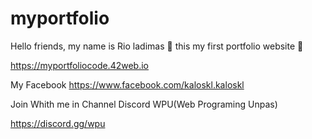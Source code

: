 # myportfolio

Hello friends, my name is Rio ladimas 👋
this my first portfolio website 🥰

https://myportfoliocode.42web.io

My Facebook
https://www.facebook.com/kaloskl.kaloskl

Join Whith me in Channel Discord WPU(Web Programing Unpas)

https://discord.gg/wpu


